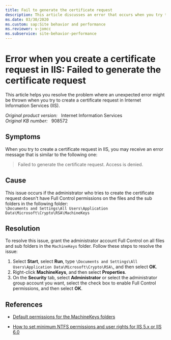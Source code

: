 ```yaml
---
title: Fail to generate the certificate request
description: This article discusses an error that occurs when you try to create a certificate request in IIS.
ms.date: 03/30/2020
ms.custom: sap:Site behavior and performance
ms.reviewer: v-jomcc
ms.subservice: site-behavior-performance
---
```

# Error when you create a certificate request in IIS: Failed to generate the certificate request

This article helps you resolve the problem where an unexpected error might be thrown when you try to create a certificate request in Internet Information Services (IIS).

_Original product version:_ &nbsp; Internet Information Services  
_Original KB number:_ &nbsp; 908572

## Symptoms

When you try to create a certificate request in IIS, you may receive an error message that is similar to the following one:  

> Failed to generate the certificate request. Access is denied.

## Cause

This issue occurs if the administrator who tries to create the certificate request doesn't have Full Control permissions on the files and the sub folders in the following folder:  
`\Documents and Settings\All Users\Application Data\Microsoft\Crypto\RSA\MachineKeys`

## Resolution

To resolve this issue, grant the administrator account Full Control on all files and sub folders in the `MachineKeys` folder. Follow these steps to resolve the issue:

1. Select **Start**, select **Run**, type `\Documents and Settings\All Users\Application Data\Microsoft\Crypto\RSA\`, and then select **OK**.
2. Right-click **MachineKeys**, and then select **Properties**.
3. On the **Security** tab, select **Administrator** or select the administrator group account you want, select the check box to enable Full Control permissions, and then select **OK**.

## References

- [Default permissions for the MachineKeys folders](https://support.microsoft.com/help/278381)

- [How to set minimum NTFS permissions and user rights for IIS 5.x or IIS 6.0](https://support.microsoft.com/help/271071)
